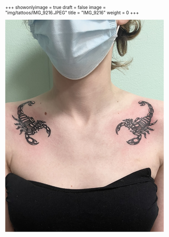 +++
showonlyimage = true
draft = false
image = "img/tattoos/IMG_9216.JPEG"
title = "IMG_9216"
weight = 0
+++

![image](/img/tattoos/IMG_9216.JPEG)
